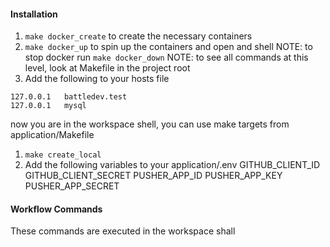 #### Installation

1. `make docker_create` to create the necessary containers
2. `make docker_up` to spin up the containers and open and shell
NOTE: to stop docker run `make docker_down`
NOTE: to see all  commands at this level, look at Makefile in the project root
3. Add the following to your hosts file
```
127.0.0.1	battledev.test
127.0.0.1   mysql
```

now you are in the workspace shell, you can use make targets from application/Makefile
1. `make create_local`
2. Add the following variables to your application/.env
GITHUB_CLIENT_ID
GITHUB_CLIENT_SECRET
PUSHER_APP_ID
PUSHER_APP_KEY
PUSHER_APP_SECRET

#### Workflow Commands
These commands are executed in the workspace shall

